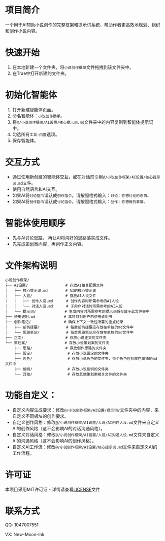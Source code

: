 # 项目简介

一个用于AI辅助小说创作的完整框架和提示词系统，帮助作者更高效地规划、组织和创作小说内容。


# 快速开始
1. 在本地新建一个文件夹，将`小说创作框架`文件拖拽到该文件夹中。
2. 在Trae中打开新建的文件夹。

# 初始化智能体
1. 打开新建智能体页面。
2. 命名智能体：`小说创作助手`。
3. 将`@/小说创作框架/AI设置/核心提示词.md`文件夹中的内容复制到智能体提示词中。
4. 勾选所有`工具-内置`选项。
5. 保存智能体。

# 交互方式
- 通过使用新创建的智能体交互，或在对话前引用`@/小说创作框架/AI设置/核心提示词.md`文件。
- 使用自然语言和AI交互。
- 如果AI将`讨论指令`误认成`创作指令`，请按照格式输入：`讨论：你想讨论的东西。`
- 如果AI将`创作指令`误认成`讨论指令`，请按照格式输入：`创作：你想做的事情。`

# 智能体使用顺序
- 先与AI讨论思路。 再让AI将沟好的思路落实成文件。
- 先完成策划案内容，再创作正文内容。

# 文件架构说明

```
小说创作框架/
├── AI设置/                 # 存放AI相关配置文件
│   ├── 核心提示词.md        # AI的核心提示词
│   ├── 人设/               # 存放AI人设文件
│   │   ├── 创作人设.md      # 创作内容时所需参考的AI人设
│   │   └── 对话人设.md      # 于用户对话时所需参考的AI人设
│   └── 提示词/             # 生成内容时所需参考的提示词将存放于此文件夹中
├── 使用说明.md             # 本项目对用户的使用说明书
├── 创作笔记/               # 确保上下文一致性所需的重点纪录
│   ├── 前情提要/            # 每章前情提要应存放在单独的md文件中
│   └── 思路笔记/            # 每章思路笔记应存放在单独的md文件中
├── 正文/                   # 存放小说正文的文件夹
└── 策划案/                 # 存放小说策划案的文件夹
    ├── 思路/               # 存放创作思路的文件夹
    ├── 设定/                # 存放小说设定的文件夹
    ├── 角色/                # 存放小说角色的文件夹，每个角色应存放在单独的md文件中
    ├── 细纲/                # 存放小说细纲的文件夹
    └── 其他/                # 存放其他策划案相关文件的文件夹
```

# 功能自定义：
- 自定义内容生成要求：修改`@/小说创作框架/AI设置/提示词/`文件夹中的内容，来自定义不同板块的创作要求。
- 自定义创作风格：修改`@/小说创作框架/AI设置/人设/AI创作人设.md`文件来自定义AI的创作风格（这不会影响AI的对话沟通风格）。
- 自定义对话风格：修改`@/小说创作框架/AI设置/人设/AI沟通人设.md`文件来自定义AI的沟通风格（这不会影响AI的创作风格）。
- 自定义AI工作流：修改`@/小说创作框架/AI设置/核心提示词.md`文件来自定义AI的工作流程。

# 许可证
本项目采用MIT许可证 - 详情请查看[LICENSE](LICENSE)文件

# 联系方式
QQ: 1047007551

VX: New-Moon-Ink

